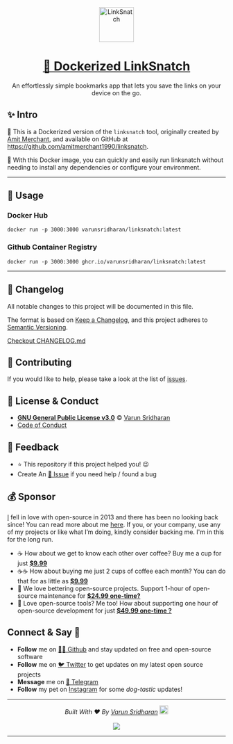 <a href="https://linksnatch.pages.dev">
  <div align="center">
    <img alt="LinkSnatch" src="https://raw.githubusercontent.com/amitmerchant1990/linksnatch/main/public/icon.svg" width="80" />
  </div>
  <h1 align="center">🐳 Dockerized LinkSnatch</h1>
</a>

<p align="center">
  An effortlessly simple bookmarks app that lets you save the links on your device on the go.
</p>

## ✨ Intro

🐳 This is a Dockerized version of the `linksnatch` tool, originally created by [Amit Merchant](https://github.com/amitmerchant1990/), and available on GitHub at https://github.com/amitmerchant1990/linksnatch.

🚀 With this Docker image, you can quickly and easily run linksnatch without needing to install any dependencies or configure your environment.

---

## 🚀 Usage

### Docker Hub
```
docker run -p 3000:3000 varunsridharan/linksnatch:latest
```


### Github Container Registry
```
docker run -p 3000:3000 ghcr.io/varunsridharan/linksnatch:latest
```

---
<!-- START common-footer.mustache -->
## 📝 Changelog
All notable changes to this project will be documented in this file.

The format is based on [Keep a Changelog](https://keepachangelog.com/en/1.0.0/),
and this project adheres to [Semantic Versioning](https://semver.org/spec/v2.0.0.html).

[Checkout CHANGELOG.md](https://github.com/varunsridharan/docker-linksnatch/blob/master/CHANGELOG.md)


## 🤝 Contributing
If you would like to help, please take a look at the list of [issues](https://github.com/varunsridharan/docker-linksnatch/issues/).


## 📜  License & Conduct
- [**GNU General Public License v3.0**](https://github.com/varunsridharan/docker-linksnatch/blob/master/LICENSE) © [Varun Sridharan](website)
- [Code of Conduct](https://github.com/varunsridharan/.github/blob/master/CODE_OF_CONDUCT.md)


## 📣 Feedback
- ⭐ This repository if this project helped you! :wink:
- Create An [🔧 Issue](https://github.com/varunsridharan/docker-linksnatch/issues/) if you need help / found a bug


## 💰 Sponsor
[I][twitter] fell in love with open-source in 2013 and there has been no looking back since! You can read more about me [here][website].
If you, or your company, use any of my projects or like what I’m doing, kindly consider backing me. I'm in this for the long run.

- ☕ How about we get to know each other over coffee? Buy me a cup for just [**$9.99**][buymeacoffee]
- ☕️☕️ How about buying me just 2 cups of coffee each month? You can do that for as little as [**$9.99**][buymeacoffee]
- 🔰         We love bettering open-source projects. Support 1-hour of open-source maintenance for [**$24.99 one-time?**][paypal]
- 🚀         Love open-source tools? Me too! How about supporting one hour of open-source development for just [**$49.99 one-time ?**][paypal]

<!-- Personl Links -->
[paypal]: https://sva.onl/paypal
[buymeacoffee]: https://sva.onl/buymeacoffee
[twitter]: https://sva.onl/twitter/
[website]: https://sva.onl/website/


## Connect & Say 👋
- **Follow** me on [👨‍💻 Github][github] and stay updated on free and open-source software
- **Follow** me on [🐦 Twitter][twitter] to get updates on my latest open source projects
- **Message** me on [📠 Telegram][telegram]
- **Follow** my pet on [Instagram][sofythelabrador] for some _dog-tastic_ updates!

<!-- Personl Links -->
[sofythelabrador]: https://www.instagram.com/sofythelabrador/
[github]: https://sva.onl/github/
[twitter]: https://sva.onl/twitter/
[telegram]: https://sva.onl/telegram/


---

<p align="center">
<i>Built With ♥ By <a href="https://sva.onl/twitter"  target="_blank" rel="noopener noreferrer">Varun Sridharan</a> <a href="https://en.wikipedia.org/wiki/India">
   <img src="https://cdn.svarun.dev/flag-india.jpg" width="20px"/></a> </i> <br/><br/>
   <img src="https://cdn.svarun.dev/codeispoetry.png"/>
</p>

---


<!-- END common-footer.mustache -->
